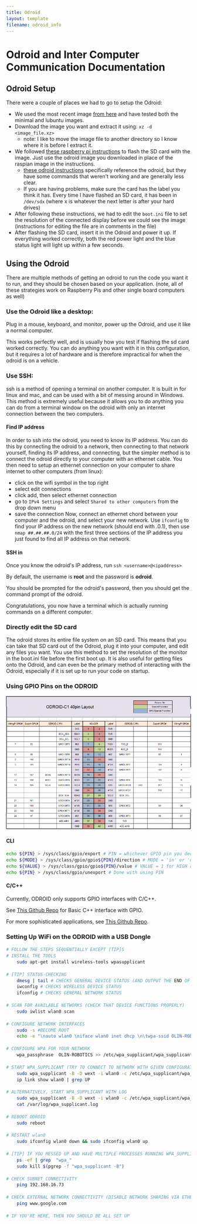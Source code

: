 ```yaml
---
title: Odroid
layout: template
filename: odroid_info
---
```


# Odroid and Inter Computer Communication Documentation

## Odroid Setup
There were a couple of places we had to go to setup the Odroid:

- We used the most recent image [from here](http://east.us.odroid.in/ubuntu_14.04lts/) and have tested both the minimal and lubuntu images.
- Download the image you want and extract it using: `xz -d <image_file.xz>`
  - note: I like to move the image file to another directory so I know where it is before I extract it.
- We followed [these raspberry pi instructions](https://www.raspberrypi.org/documentation/installation/installing-images/linux.md) to flash the SD card with the image. Just use the odroid image you downloaded in place of the raspian image in the instructions.
  - [these odroid instructions](http://odroid.us/mediawiki/index.php?title=Step-by-step_Ubuntu_SD_Card_Setup) specifically reference the odroid, but they have some commands that weren't working and are generally less clear.
  - If you are having problems, make sure the card has the label you think it has. Every time I have flashed an SD card, it has been in `/dev/sdx` (where x is whatever the next letter is after your hard drives)
- After following these instructions, we had to edit the `boot.ini` file to set the resolution of the connected display before we could see the image (instructions for editing the file are in comments in the file)
- After flashing the SD card, insert it in the Odroid and power it up.  If everything worked correctly, both the red power light and the blue status light will light up within a few seconds.

## Using the Odroid
There are multiple methods of getting an odroid to run the code you want it to run, and they should be chosen based on your application. (note, all of these strategies work on Raspberry Pis and other single board computers as well)

### Use the Odroid like a desktop:
Plug in a mouse, keyboard, and monitor, power up the Odroid, and use it like a normal computer.

This works perfectly well, and is usually how you test if flashing the sd card worked correctly.  You can do anything you want with it in this configuration, but it requires a lot of hardware and is therefore impractical for when the odroid is on a vehicle.

### Use SSH:
ssh is a method of opening a terminal on another computer.  It is built in for linux and mac, and can be used with a bit of messing around in Windows. This method is extremely useful because it allows you to do anything you can do from a terminal window on the odroid with only an internet connection between the two computers.

#### Find IP address
In order to ssh into the odroid, you need to know its IP address. You can do this by connecting the odroid to a network, then connecting to that network yourself, finding its IP address, and connecting, but the simpler method is to connect the odroid directly to your computer with an ethernet cable.  You then need to setup an ethernet connection on your computer to share internet to other computers (from linux):
- click on the wifi symbol in the top right
- select edit connections
- click add, then select ethernet connection
- go to `IPv4 Settings` and select `Shared to other computers` from the drop down menu
- save the connection
Now, connect an ethernet chord between your computer and the odroid, and select your new network.  Use `ifconfig` to find your IP address on the new network (should end with .0.1), then use `nmap ##.##.##.0/24` with the first three sections of the IP address you just found to find all IP address on that network.

#### SSH in
Once you know the odroid's IP address, run `ssh <username>@<ipaddress>`

By default, the username is **root** and the password is **odroid**.

You should be prompted for the odroid's password, then you should get the command prompt of the odroid.

Congratulations, you now have a terminal which is actually running commands on a different computer.

### Directly edit the SD card
The odroid stores its entire file system on an SD card. This means that you can take that SD card out of the Odroid, plug it into your computer, and edit any files you want.  You use this method to set the resolution of the monitor in the boot.ini file before the first boot up.  It is also useful for getting files onto the Odroid, and can even be the primary method of interacting with the Odroid, especially if it is set up to run your code on startup.

### Using GPIO Pins on the ODROID

![pinout](images/odroid_pins.png)

#### CLI

```bash
echo ${PIN} > /sys/class/gpio/export # PIN = whichever GPIO pin you decided to use
echo ${MODE} > /sys/class/gpio/gpio${PIN}/direction # MODE = 'in' or 'out'  
echo ${VALUE} > /sys/class/gpio/gpio${PIN}/value # VALUE = 1 for HIGH and 0 for LOW
echo ${PIN} > /sys/class/gpio/unexport # Done with using PIN
```

####  C/C++
Currently, ODROID only supports GPIO interfaces with C/C++.

See [This Github Repo](https://github.com/yycho0108/GPIO_Interface) for Basic C++ interface with GPIO.

For more sophisticated applications, see [This Github Repo](https://github.com/hardkernel/wiringPi).

### Setting Up WiFi on the ODROID with a USB Dongle

```bash
# FOLLOW THE STEPS SEQUENTIALLY EXCEPT [TIP]S
# INSTALL THE TOOLS
	sudo apt-get install wireless-tools wpasupplicant

# [TIP] STATUS-CHECKING
	dmesg | tail # CHECKS GENERAL DEVICE STATUS (AND OUTPUT THE END OF IT)
	iwconfig # CHECKS WIRELESS DEVICE STATUS
	ifconfig # CHECKS GENERAL NETWORK STATUS

# SCAN FOR AVAILABLE NETWORKS (CHECK THAT DEVICE FUNCTIONS PROPERLY)
	sudo iwlist wlan0 scan

# CONFIGURE NETWORK INTERFACES
	sudo -s #BECOME ROOT
	echo -e "\nauto wlan0 \niface wlan0 inet dhcp \n\twpa-ssid OLIN-ROBOTICS\n\twpa-psk R0B0TS-RULE" >> /etc/network/interfaces

# CONFIGURE WPA FOR YOUR NETWORK
	wpa_passphrase  OLIN-ROBOTICS >> /etc/wpa_supplicant/wpa_supplicant_OLIN-ROBOTICS.conf 

# START WPA_SUPPLICANT (TRY TO CONNECT TO NETWORK WITH GIVEN CONFIGURATION)
	sudo wpa_supplicant -B -D wext -i wlan0 -c /etc/wpa_supplicant/wpa_supplicant_OLIN-ROBOTICS.conf 
	ip link show wlan0 | grep UP

# ALTERNATIVELY, START WPA_SUPPLICANT WITH LOG
	sudo wpa_supplicant -B -D wext -i wlan0 -c /etc/wpa_supplicant/wpa_supplicant_OLIN-ROBOTICS.conf  -f /var/log/wpa_supplicant.log
	cat /var/log/wpa_supplicant.log 

# REBOOT ODROID
	sudo reboot

# RESTART wlan0 
	sudo ifconfig wlan0 down && sudo ifconfig wlan0 up

# [TIP] IF YOU MESSED UP AND HAVE MULTIPLE PROCESSES RUNNING WPA_SUPPLICANT, GET RID OF THEM
	ps -ef | grep  "wpa_"
	sudo kill $(pgrep -f "wpa_supplicant -B")

# CHECK SUBNET CONNECTIVITY
	ping 192.168.16.73

# CHECK EXTERNAL NETWORK CONNECTIVITY (DISABLE NETWORK SHARING VIA ETHERNET CABLE IF YOU HAVE IT SET UP)
	ping www.google.com

# IF YOU'RE HERE, THEN YOU SHOULD BE ALL SET UP
```
